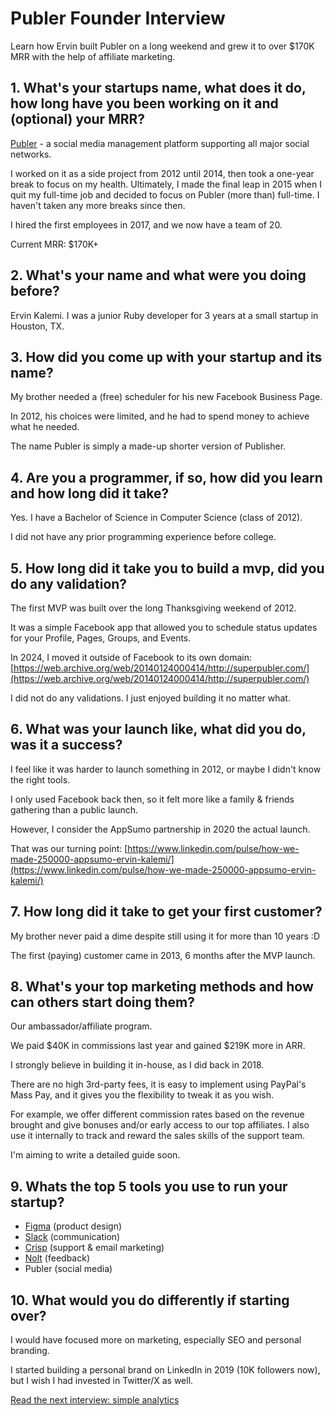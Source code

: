 # Publer Founder Interview

Learn how Ervin built Publer on a long weekend and grew it to over $170K MRR with the help of affiliate marketing.

## 1. What's your startups name, what does it do, how long have you been working on it and (optional) your MRR?
[Publer](https://publer.com) - a social media management platform supporting all major social networks.

I worked on it as a side project from 2012 until 2014, then took a one-year break to focus on my health. Ultimately, I made the final leap in 2015 when I quit my full-time job and decided to focus on Publer (more than) full-time. I haven't taken any more breaks since then.

I hired the first employees in 2017, and we now have a team of 20.

Current MRR: $170K+

## 2. What's your name and what were you doing before?
Ervin Kalemi. I was a junior Ruby developer for 3 years at a small startup in Houston, TX.

## 3. How did you come up with your startup and its name?
My brother needed a (free) scheduler for his new Facebook Business Page.

In 2012, his choices were limited, and he had to spend money to achieve what he needed.

The name Publer is simply a made-up shorter version of Publisher.

## 4. Are you a programmer, if so, how did you learn and how long did it take?
Yes. I have a Bachelor of Science in Computer Science (class of 2012).

I did not have any prior programming experience before college. 

## 5. How long did it take you to build a mvp, did you do any validation?
The first MVP was built over the long Thanksgiving weekend of 2012.

It was a simple Facebook app that allowed you to schedule status updates for your Profile, Pages, Groups, and Events.

In 2024, I moved it outside of Facebook to its own domain: [https://web.archive.org/web/20140124000414/http://superpubler.com/](https://web.archive.org/web/20140124000414/http://superpubler.com/)

I did not do any validations. I just enjoyed building it no matter what.

## 6. What was your launch like, what did you do, was it a success?
I feel like it was harder to launch something in 2012, or maybe I didn't know the right tools.

I only used Facebook back then, so it felt more like a family & friends gathering than a public launch.

However, I consider the AppSumo partnership in 2020 the actual launch.

That was our turning point: [https://www.linkedin.com/pulse/how-we-made-250000-appsumo-ervin-kalemi/](https://www.linkedin.com/pulse/how-we-made-250000-appsumo-ervin-kalemi/)

## 7. How long did it take to get your first customer?
My brother never paid a dime despite still using it for more than 10 years :D

The first (paying) customer came in 2013, 6 months after the MVP launch.

## 8. What's your top marketing methods and how can others start doing them?
Our ambassador/affiliate program.

We paid $40K in commissions last year and gained $219K more in ARR.

I strongly believe in building it in-house, as I did back in 2018. 

There are no high 3rd-party fees, it is easy to implement using PayPal's Mass Pay, and it gives you the flexibility to tweak it as you wish.

For example, we offer different commission rates based on the revenue brought and give bonuses and/or early access to our top affiliates. I also use it internally to track and reward the sales skills of the support team.

I'm aiming to write a detailed guide soon.

## 9. Whats the top 5 tools you use to run your startup?
- [Figma](https://figma.com) (product design)
- [Slack](https://slack.com) (communication)
- [Crisp](https://crisp.im) (support & email marketing)
- [Nolt](https://nolt.io) (feedback)
- Publer (social media)

## 10. What would you do differently if starting over?
I would have focused more on marketing, especially SEO and personal branding.

I started building a personal brand on LinkedIn in 2019 (10K followers now), but I wish I had invested in Twitter/X as well.

[Read the next interview: simple analytics](simple-analytics)
